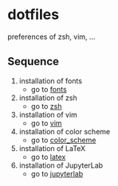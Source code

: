 # dotfiles

preferences of zsh, vim, ...

## Sequence

1. installation of fonts
    * go to [fonts](/fonts/)
1. installation of zsh
    * go to [zsh](/zsh/)
1. installation of vim
    * go to [vim](/vim/)
1. installation of color scheme
    * go to [color_scheme](/color_scheme/)
1. installation of LaTeX
    * go to [latex](/latex/)
1. installation of JupyterLab
    * go to [jupyterlab](/jupyterlab/)
